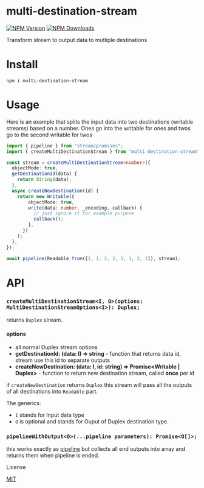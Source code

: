 # multi-destination-stream

[![NPM Version](https://img.shields.io/npm/v/multi-destination-stream.svg?style=flat-square)](https://www.npmjs.com/package/multi-destination-stream)
[![NPM Downloads](https://img.shields.io/npm/dt/multi-destination-stream.svg?style=flat-square)](https://www.npmjs.com/package/multi-destination-stream)

Transform stream to output data to mutliple destinations

# Install

`npm i multi-destination-stream`

# Usage

Here is an example that splits the input data into two destinations (writable streams) based on a number. Ones go into the writable for ones and twos go to the second writable for twos

```ts
import { pipeline } from "stream/promises";
import { createMultiDestinationStream } from "multi-destination-stream";

const stream = createMultiDestinationStream<number>({
  objectMode: true,
  getDestinationId(data) {
    return String(data);
  },
  async createNewDestination(id) {
    return new Writable({
        objectMode: true,
        write(data: number, _encoding, callback) {
          // just ignore it for example purpose
          callback();
        },
      })
    );
  },
});

await pipeline(Readable.from([1, 1, 2, 2, 1, 1, 2, 2]), stream);
```

# API

### `createMultiDestinationStream<I, O>(options: MultiDestinationStreamOptions<I>): Duplex;`

returns `Duplex` stream.

#### options

- all normal Duplex stream options
- **getDestinationId: (data: I) => string** - function that returns data id, stream use this id to separate outputs
- **createNewDestination: (data: I, id: string) => Promise<Writable | Duplex>** - function to return new destination stream, called **once** per id

if `createNewDestination` returns `Duplex` this stream will pass all the outputs of all destinations into `Readable` part.

The generics:

- `I` stands for Input data type
- `O` is optional and stands for Ouput of Duplex destination type.

### `pipelineWithOutput<O>(...pipeline parameters): Promise<O[]>;`

this works exactly as [pipeline](https://nodejs.org/api/stream.html#streampipelinestreams-options) but collects all end outputs into array and returns them when pipeline is ended.

License

[MIT](LICENSE)

